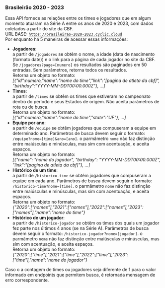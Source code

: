 ﻿### Brasileirão 2020 - 2023

Essa API fornece as relações entre os times e jogadores que em algum momento atuaram na Série A entre os anos de 2020 e 2023, com dados coletados a partir do site da CBF.
</br>
URL BASE: <code>https://brasileirao-2020-2023.cyclic.cloud</code> </br>
Por enquanto há 5 maneiras de acessar essas informações:

<ul>
<li><b>Jogadores</b>:</br>
</tab> a partir de <code>/jogadores</code> se obtêm o nome, a idade (data de nascimento (formato date)) e o link para a página de cada jogador no site da CBF. Se <code>/jogadores?page=[numero]</code> os resultados são paginados em 50 entradas. Sem parâmetros, retorna todos os resultados. </br> Retorna um objeto no formato: </br>
</tab> <i>[{"id":numero,"name":"nome do time","link":"[pagina de atleta da cbf]", "birthday":"YYYY-MM-DDT00:00.000Z"}, ...]</i>
<li><b>Times</b>:</br>
</tab> a partir de <code>/times</code> se obtêm os times que estiveram no campeonato dentro do período e seus Estados de origem. Não aceita parâmetros de rota ou de busca.  </br>Retorna um objeto no formato: </br>
</tab> <i>[{"id":numero,"name":"nome do time","state":"UF"}, ...]</i>
<li><b>Equipe por ano</b>:</br>
</tab> a partir de <code>/equipe</code> se obtêm jogadores que compuseram a equipe em determinado ano. Parâmetros de busca devem seguir o formato: <code>/equipe?nome=[time]&ano=[ano]</code>. o parmâmetro <code>nome</code> não faz distinção entre maiúsculas e minúsculas, mas sim com acentuação, e aceita espaços.  </br>Retorna um objeto no formato: </br>
</tab> <i>[{"name": "nome do jogador", "birthday": "YYYY-MM-DDT00:00.000Z", "link":"[pagina de atleta da cbf]"}, ...]</i>
<li><b>Histórico de um time</b>:</br>
</tab> a partir de <code>/historico-time</code> se obtêm jogadores que compuseram a equipe em cada ano. Parâmetros de busca devem seguir o formato: <code>/historico-time?nome=[time]</code>. o parmâmetro <code>nome</code> não faz distinção entre maiúsculas e minúsculas, mas sim com acentuação, e aceita espaços.  </br>Retorna um objeto no formato: </br>
</tab> <i>{"2020":["nomes"],"2021":["nomes"],"2022":["nomes"],"2023":["nomes"],"name":"nome do time"}</i>
<li><b>Histórico de um jogador</b>:</br>
</tab> a partir de <code>/historico-jogador</code> se obtêm os times dos quais um jogador fez parte nos últimos 4 anos (se na Série A). Parâmetros de busca devem seguir o formato: <code>/historico-jogador?nome=[jogador]</code>. o parmâmetro <code>nome</code> não faz distinção entre maiúsculas e minúsculas, mas sim com acentuação, e aceita espaços.  </br>Retorna um objeto no formato: </br>
</tab> <i>{"2020":["time"],"2021":["time"],"2022":["time"],"2023":["time"],"name":"nome do jogador"}</i>
</ul>

Caso o a contagem de times ou jogadores seja diferente de 1 para o valor informado em endpoints que permitem busca, é retornada mensagem de erro correspondente.
